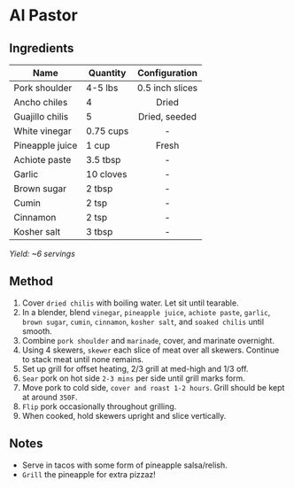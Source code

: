 # Al Pastor

## Ingredients

| Name            | Quantity  |  Configuration  |
| --------------- | --------- | :-------------: |
| Pork shoulder   | 4-5 lbs   | 0.5 inch slices |
| Ancho chiles    | 4         |      Dried      |
| Guajillo chilis | 5         |  Dried, seeded  |
| White vinegar   | 0.75 cups |        -        |
| Pineapple juice | 1 cup     |      Fresh      |
| Achiote paste   | 3.5 tbsp  |        -        |
| Garlic          | 10 cloves |        -        |
| Brown sugar     | 2 tbsp    |        -        |
| Cumin           | 2 tsp     |        -        |
| Cinnamon        | 2 tsp     |        -        |
| Kosher salt     | 3 tbsp    |        -        |

_Yield: ~6 servings_

## Method

1. Cover `dried chilis` with boiling water. Let sit until tearable.
1. In a blender, blend `vinegar`, `pineapple juice`, `achiote paste`, `garlic`, `brown sugar`, `cumin`, `cinnamon`, `kosher salt`, and `soaked chilis` until smooth.
1. Combine `pork shoulder` and `marinade`, cover, and marinate overnight.
1. Using 4 skewers, `skewer` each slice of meat over all skewers. Continue to stack meat until none remains.
1. Set up grill for offset heating, 2/3 grill at med-high and 1/3 off.
1. `Sear` pork on hot side `2-3 mins` per side until grill marks form.
1. Move pork to cold side, `cover and roast 1-2 hours`. Grill should be kept at around `350F`.
1. `Flip` pork occasionally throughout grilling.
1. When cooked, hold skewers upright and slice vertically.

## Notes

- Serve in tacos with some form of pineapple salsa/relish.
- `Grill` the pineapple for extra pizzaz!
